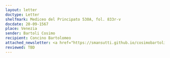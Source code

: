 ```yaml
---
layout: letter
doctype: Letter
shelfmark: Mediceo del Principato 530A, fol. 833r-v
docdate: 20-09-1567
place: Venezia
sender: Bartoli Cosimo
recipient: Concino Bartolomeo
attached_newsletter: <a href="https://smansutti.github.io/cosimobartoli/texts/3080_035/">3080_035</a>
reviewed: TBD
---
```


